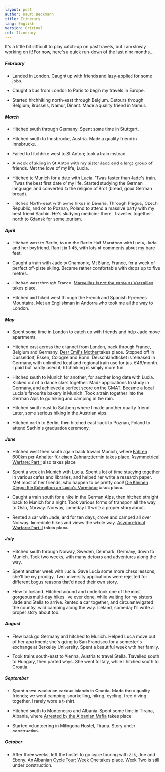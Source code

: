 ```yaml
---
layout: post
author: Kauri Beckmann
title: Itinerary
lang: English
version: Original
ref: Itinerary
---
```


It's a little bit difficult to play catch-up on past travels, but I am slowly working on it!
For now, here's a quick run-down of the last nine months...

##### February
* Landed in London. Caught up with friends and lazy-applied for some jobs.

* Caught a bus from London to Paris to begin my travels in Europe.

* Started hitchhiking north-east through Belgium. Detours through Belgium; Brussels, Namur, Dinant. Made a quality friend in Namur.

##### March
* Hitched south through Germany. Spent some time in Stuttgart.

* Hitched south to Innsbrucke, Austria. Made a quality friend in Innsbrucke.

* Failed to hitchhike west to St Anton; took a train instead.

* A week of skiing in St Anton with my sister Jade and a large group of friends. Met the love of my life, Lucia.

* Hitched to Munich for a date with Lucia. 'Twas faster than Jade's train. 'Twas the best first date of my life. Started studying the German language, and converted to the religion of Brot (bread, good German bread).

* Hitched North-east with some hikes in Bavaria. Through Prague, Czech Republic, and on to Poznan, Poland to attend a massive party with my best friend Sachin. He's studying medicine there. Travelled together north to Gdansk for some tourism.

##### April
* Hitched west to Berlin, to run the Berlin Half Marathon with Lucia, Jade and her boyfriend. Ran it in 1:45, with lots of comments about my bare feet.

* Caught a train with Jade to Chamonix, Mt Blanc, France, for a week of perfect off-piste skiing. Became rather comfortable with drops up to five metres.

* Hitched west through France. [Marseilles is not the same as Varsailles](/Marseilles-is-not-the-same-as-Versailles.html) takes place.

* Hitched and hiked west through the French and Spanish Pyrenees Mountains. Met an Englishman in Andorra who took me all the way to London.

##### May
* Spent some time in London to catch up with friends and help Jade move apartments.

* Hitched east across the channel from London, back through France, Belgium and Germany. [Dear Emil's Mother](/Dear-Emil's-Mother.html) takes place. Stopped off in Dusseldorf, Essen, Cologne and Bonn. Deuschlandticket is released in Germany, with unlimited local and regional train use for just €49/month. I paid but hardly used it; hitchhiking is simply more fun.

* Hitched south to Munich for another, for another long date with Lucia. Kicked out of a dance class together. Made applications to study in Germany, and achieved a perfect score on the GMAT. Became a local Lucia's favourite bakery in Munich. Took a train together into the German Alps to go hiking and camping in the rain.

* Hitched south-east to Salzberg where I made another quality friend. Later, some serious hiking in the Austrian Alps.

* Hitched north to Berlin, then hitched east back to Poznan, Poland to attend Sachin's graduation ceremony.

##### June
* Hitched west then south again back toward Munich, where [Fahren 600km per Anhalter für einen Zahnarzttermin](/Fahren-600km-mit-Anhalter-für-einen-Zahnarzttermin.html) takes place. [Asymmetrical Warfare: Part I](/Asymmetrical-warfare.html) also takes place

* Spent a week in Munich with Lucia. Spent a lot of time studying together in various cafes and libraries, and helped her write a research paper. Met most of her friends, who happen to be pretty cool! [Die Kleinen Dinge: Ein Schreiben an Lucia's Vermieter](/Ein-Schreiben-an-Lucia's-Vermieter.html) takes place.

* Caught a train south for a hike in the German Alps, then hitched straight back to Munich for a night. Took various forms of transport all the way to Oslo, Norway. Norway, someday I'll write a proper story about.

* Rented a car with Jade, and for ten days, drove and camped all over Norway. Incredible hikes and views the whole way. [Asymmetrical Warfare: Part II](/Asymmetrical-warfare.html) takes place.

##### July
* Hitched south through Norway, Sweden, Denmark, Germany, down to Munich. Took two weeks, with many detours and adventures along the way.

* Spent another week with Lucia. Gave Lucia some more chess lessons, she'll be my prodigy. Two university applications were rejected for different bogus reasons that'd need their own story.

* Flew to Iceland. Hitched around and undertook one of the most gorgeous multi-day hikes I've ever done, while waiting for my sisters Jade and Stella to arrive. Rented a car together, and circumnavigated the country, wild camping along the way. Iceland, someday I'll write a proper story about too.

##### August
* Flew back go Germany and hitched to Munich. Helped Lucia move out of her apartment; she's going to San Francisco for a semester's exchange at Berkeley University. Spent a beautiful week with her family.

* Took trains south-east to Vienna, Austria to travel Stella. Travelled south to Hungary, then parted ways. She went to Italy, while I hitched south to Croatia.

##### September
* Spent a two weeks on various islands in Croatia. Made three quality friends; we went camping, snorkelling, hiking, cycling, free-diving together. I rarely wore a t-shirt.

* Hitched south to Montenegro and Albania. Spent some time in Tirana, Albania, where [Arrested by the Albanian Mafia](/Arrested-by-the-Albanian-Mafia.html) takes place.

* Started volunteering in Milingona Hostel, Tirana. Story under construction. 

##### October
* After three weeks, left the hostel to go cycle touring with Zak, Joe and Ebony. [An Albanian Cycle Tour: Week One](/An-Albanian-Cycle-Tour-Week-One.html) takes place. Week Two is still under construction.